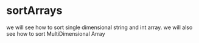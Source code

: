 
# sortArrays
we will see how to sort single  dimensional string and int array.
we will also see how to sort MultiDimensional Array

